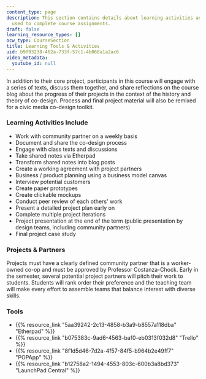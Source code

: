 ```yaml
---
content_type: page
description: This section contains details about learning activities and the tools
  used to complete course assignments.
draft: false
learning_resource_types: []
ocw_type: CourseSection
title: Learning Tools & Activities
uid: b9f93238-462a-733f-57c1-4b068a1a2ac6
video_metadata:
  youtube_id: null
---
```

In addition to their core project, participants in this course will engage with a series of texts, discuss them together, and share reflections on the course blog about the progress of their projects in the context of the history and theory of co-design. Process and final project material will also be remixed for a civic media co-design toolkit.

### Learning Activities Include

- Work with community partner on a weekly basis
- Document and share the co-design process
- Engage with class texts and discussions
- Take shared notes via Etherpad
- Transform shared notes into blog posts
- Create a working agreement with project partners
- Business / product planning using a business model canvas
- Interview potential customers
- Create paper prototypes
- Create clickable mockups
- Conduct peer review of each others' work
- Present a detailed project plan early on
- Complete multiple project iterations
- Project presentation at the end of the term (public presentation by design teams, including community partners)
- Final project case study

### Projects & Partners

Projects must have a clearly defined community partner that is a worker-owned co-op and must be approved by Professor Costanza-Chock. Early in the semester, several potential project partners will pitch their work to students. Students will rank order their preference and the teaching team will make every effort to assemble teams that balance interest with diverse skills.

### Tools

- {{% resource_link "5aa39242-2c13-4858-b3a9-b8557a118dba" "Etherpad" %}}
- {{% resource_link "b075383c-9ad6-4563-baf0-eb0313f032d8" "Trello" %}}
- {{% resource_link "8f1d5d46-7d2a-4f57-84f5-b964b2e49ff7" "POPApp" %}}
- {{% resource_link "b12758a2-1494-4553-803c-600b3a8bd373" "LaunchPad Central" %}}